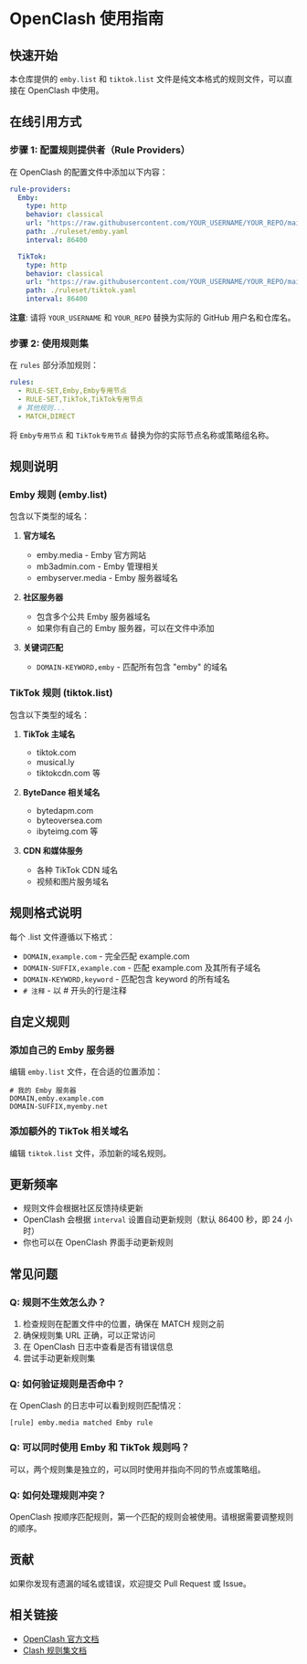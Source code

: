 # OpenClash 使用指南

## 快速开始

本仓库提供的 `emby.list` 和 `tiktok.list` 文件是纯文本格式的规则文件，可以直接在 OpenClash 中使用。

## 在线引用方式

### 步骤 1: 配置规则提供者（Rule Providers）

在 OpenClash 的配置文件中添加以下内容：

```yaml
rule-providers:
  Emby:
    type: http
    behavior: classical
    url: "https://raw.githubusercontent.com/YOUR_USERNAME/YOUR_REPO/main/emby.list"
    path: ./ruleset/emby.yaml
    interval: 86400

  TikTok:
    type: http
    behavior: classical
    url: "https://raw.githubusercontent.com/YOUR_USERNAME/YOUR_REPO/main/tiktok.list"
    path: ./ruleset/tiktok.yaml
    interval: 86400
```

**注意**: 请将 `YOUR_USERNAME` 和 `YOUR_REPO` 替换为实际的 GitHub 用户名和仓库名。

### 步骤 2: 使用规则集

在 `rules` 部分添加规则：

```yaml
rules:
  - RULE-SET,Emby,Emby专用节点
  - RULE-SET,TikTok,TikTok专用节点
  # 其他规则...
  - MATCH,DIRECT
```

将 `Emby专用节点` 和 `TikTok专用节点` 替换为你的实际节点名称或策略组名称。

## 规则说明

### Emby 规则 (emby.list)

包含以下类型的域名：

1. **官方域名**
   - emby.media - Emby 官方网站
   - mb3admin.com - Emby 管理相关
   - embyserver.media - Emby 服务器域名

2. **社区服务器**
   - 包含多个公共 Emby 服务器域名
   - 如果你有自己的 Emby 服务器，可以在文件中添加

3. **关键词匹配**
   - `DOMAIN-KEYWORD,emby` - 匹配所有包含 "emby" 的域名

### TikTok 规则 (tiktok.list)

包含以下类型的域名：

1. **TikTok 主域名**
   - tiktok.com
   - musical.ly
   - tiktokcdn.com 等

2. **ByteDance 相关域名**
   - bytedapm.com
   - byteoversea.com
   - ibyteimg.com 等

3. **CDN 和媒体服务**
   - 各种 TikTok CDN 域名
   - 视频和图片服务域名

## 规则格式说明

每个 .list 文件遵循以下格式：

- `DOMAIN,example.com` - 完全匹配 example.com
- `DOMAIN-SUFFIX,example.com` - 匹配 example.com 及其所有子域名
- `DOMAIN-KEYWORD,keyword` - 匹配包含 keyword 的所有域名
- `# 注释` - 以 # 开头的行是注释

## 自定义规则

### 添加自己的 Emby 服务器

编辑 `emby.list` 文件，在合适的位置添加：

```
# 我的 Emby 服务器
DOMAIN,emby.example.com
DOMAIN-SUFFIX,myemby.net
```

### 添加额外的 TikTok 相关域名

编辑 `tiktok.list` 文件，添加新的域名规则。

## 更新频率

- 规则文件会根据社区反馈持续更新
- OpenClash 会根据 `interval` 设置自动更新规则（默认 86400 秒，即 24 小时）
- 你也可以在 OpenClash 界面手动更新规则

## 常见问题

### Q: 规则不生效怎么办？

1. 检查规则在配置文件中的位置，确保在 MATCH 规则之前
2. 确保规则集 URL 正确，可以正常访问
3. 在 OpenClash 日志中查看是否有错误信息
4. 尝试手动更新规则集

### Q: 如何验证规则是否命中？

在 OpenClash 的日志中可以看到规则匹配情况：

```
[rule] emby.media matched Emby rule
```

### Q: 可以同时使用 Emby 和 TikTok 规则吗？

可以，两个规则集是独立的，可以同时使用并指向不同的节点或策略组。

### Q: 如何处理规则冲突？

OpenClash 按顺序匹配规则，第一个匹配的规则会被使用。请根据需要调整规则的顺序。

## 贡献

如果你发现有遗漏的域名或错误，欢迎提交 Pull Request 或 Issue。

## 相关链接

- [OpenClash 官方文档](https://github.com/vernesong/OpenClash)
- [Clash 规则集文档](https://github.com/Dreamacro/clash/wiki/premium-core-features)
